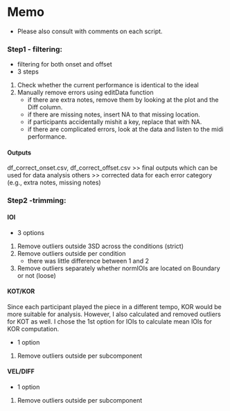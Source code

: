 # Memo
- Please also consult with comments on each script.

### Step1 - filtering:
- filtering for both onset and offset
- 3 steps
1. Check whether the current performance is identical to the ideal
2. Manually remove errors using editData function
    - if there are extra notes, remove them by looking at the plot and the Diff column.
    - if there are missing notes, insert NA to that missing location.
    - if participants accidentally mishit a key, replace that with NA.
    - if there are complicated errors, look at the data and listen to the midi performance.

#### Outputs
df_correct_onset.csv, df_correct_offset.csv >> final outputs which can be used for data analysis
others >> corrected data for each error category (e.g., extra notes, missing notes)

### Step2 -trimming:
#### IOI
- 3 options
1. Remove outliers outside 3SD across the conditions (strict)
2. Remove outliers outside per condition
    - there was little difference between 1 and 2
3. Remove outliers separately whether normIOIs are located on Boundary or not (loose)

#### KOT/KOR
Since each participant played the piece in a different tempo, KOR would be more suitable for analysis. However, I also calculated and removed outliers for KOT as well. I chose the 1st option for IOIs to calculate mean IOIs for KOR computation.
- 1 option
1. Remove outliers outside per subcomponent

#### VEL/DIFF
- 1 option
1. Remove outliers outside per subcomponent
